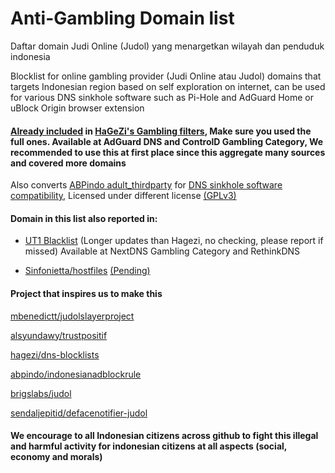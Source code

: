 # Anti-Gambling Domain list
Daftar domain Judi Online (Judol) yang menargetkan wilayah dan penduduk indonesia

Blocklist for online gambling provider (Judi Online atau Judol) domains that targets Indonesian region based on self exploration on internet, can be used for various DNS sinkhole software such as Pi-Hole and AdGuard Home or uBlock Origin browser extension

#### [Already included](https://github.com/hagezi/dns-blocklists/issues/6139#issuecomment-2850741115) in [HaGeZi's Gambling filters](https://github.com/hagezi/dns-blocklists?tab=readme-ov-file#slot_machine-gambling---protects-against-gambling-content-), Make sure you used the full ones. Available at AdGuard DNS and ControlD Gambling Category, We recommended to use this  at first place since this aggregate many sources and covered more domains

Also converts [ABPindo adult_thirdparty](https://github.com/ABPindo/indonesianadblockrules/raw/master/src/adult/adult_thirdparty.txt) for [DNS sinkhole software compatibility](https://github.com/arfshl/anti-gambling-domains/raw/main/abpindo/abpindo_adult_thirdparty.txt), Licensed under different license [(GPLv3)](https://github.com/arfshl/anti-gambling-domains/raw/main/abpindo/gplv3.txt)


#### Domain in this list also reported in:

- [UT1 Blacklist](https://github.com/olbat/ut1-blacklists)  (Longer updates than Hagezi, no checking, please report if missed) Available at NextDNS Gambling Category and RethinkDNS

- [Sinfonietta/hostfiles](https://github.com/Sinfonietta/hostfiles) [(Pending)](https://github.com/Sinfonietta/hostfiles/issues/352)

#### Project that inspires us to make this

[mbenedictt/judolslayerproject](https://github.com/MBenedictt/JudolSlayerProject)

[alsyundawy/trustpositif](https://github.com/alsyundawy/trustpositif)

[hagezi/dns-blocklists](https://github.com/hagezi/dns-blocklists)

[abpindo/indonesianadblockrule](https://github.com/abpindo/indonesianadblockrules)

[brigslabs/judol](https://github.com/BrigsLabs/judol)

[sendaljepitid/defacenotifier-judol](https://github.com/sendaljepitid/DefaceNotifier-judol)


#### We encourage to all Indonesian citizens across github to fight this illegal and harmful activity for indonesian citizens at all aspects (social, economy and morals)
